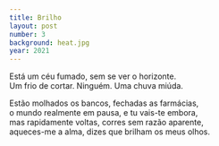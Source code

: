 ```yaml
---
title: Brilho
layout: post
number: 3
background: heat.jpg
year: 2021
---
```


Está um céu fumado, sem se ver o horizonte.  
Um frio de cortar. Ninguém. Uma chuva miúda.  

Estão molhados os bancos, fechadas as farmácias,  
o mundo realmente em pausa, e tu vais-te embora,  
mas rapidamente voltas, corres sem razão aparente,  
aqueces-me a alma, dizes que brilham os meus olhos.

